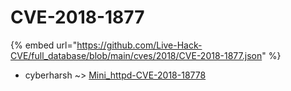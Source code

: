 # CVE-2018-1877
{% embed url="https://github.com/Live-Hack-CVE/full_database/blob/main/cves/2018/CVE-2018-1877.json" %}

* cyberharsh ~> [Mini_httpd-CVE-2018-18778](https://www.alice-snow.ru/2018/database/cve-2018-1877/mini_httpd-cve-2018-18778-cyberharsh)